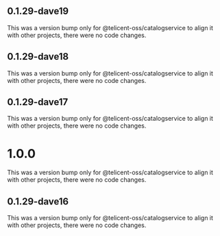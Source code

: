 ## 0.1.29-dave19

This was a version bump only for @telicent-oss/catalogservice to align it with other projects, there were no code changes.

## 0.1.29-dave18

This was a version bump only for @telicent-oss/catalogservice to align it with other projects, there were no code changes.

## 0.1.29-dave17

This was a version bump only for @telicent-oss/catalogservice to align it with other projects, there were no code changes.

# 1.0.0

This was a version bump only for @telicent-oss/catalogservice to align it with other projects, there were no code changes.

## 0.1.29-dave16

This was a version bump only for @telicent-oss/catalogservice to align it with other projects, there were no code changes.
